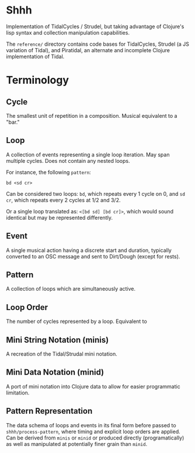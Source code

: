 # Shhh

Implementation of TidalCycles / Strudel, but taking advantage of Clojure's lisp syntax and collection manipulation capabilities.

The `reference/` directory contains code bases for TidalCycles, Strudel (a JS variation of Tidal), and Piratidal, an alternate and incomplete Clojure implementation of Tidal.

# Terminology

## Cycle

The smallest unit of repetition in a composition. Musical equivalent to a "bar."

## Loop

A collection of events representing a single loop iteration. May span multiple cycles. Does not contain any nested loops.

For instance, the following `pattern`:

```tidal
bd <sd cr>
```

Can be considered two loops: `bd`, which repeats every 1 cycle on 0, and `sd cr`, which repeats every 2 cycles at 1/2 and 3/2.

Or a single loop translated as: `<[bd sd] [bd cr]>`, which would sound identical but may be represented differently.

## Event

A single musical action having a discrete start and duration, typically converted to an OSC message and sent to Dirt/Dough (except for rests).

## Pattern

A collection of loops which are simultaneously active.

## Loop Order

The number of cycles represented by a loop. Equivalent to 

## Mini String Notation (minis)

A recreation of the Tidal/Strudal mini notation.

## Mini Data Notation (minid)

A port of mini notation into Clojure data to allow for easier programmatic limitation.

## Pattern Representation

The data schema of loops and events in its final form before passed to `shhh/process-pattern`, where timing and explicit loop orders are applied. Can be derived from `minis` or `minid` or produced directly (programatically) as well as manipulated at potentially finer grain than `minid`.
